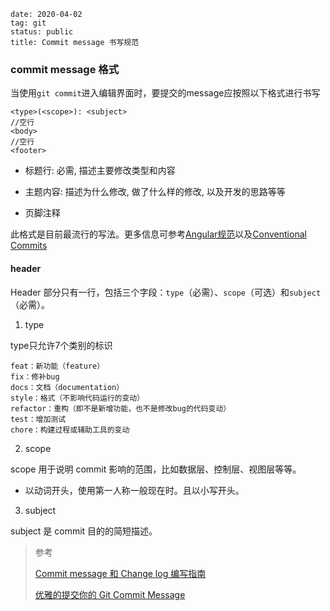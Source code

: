 ```
date: 2020-04-02
tag: git
status: public
title: Commit message 书写规范
```

### commit message 格式

当使用`git commit`进入编辑界面时，要提交的message应按照以下格式进行书写

```
<type>(<scope>): <subject>
//空行
<body>
//空行
<footer>
```

- 标题行: 必需, 描述主要修改类型和内容

- 主题内容: 描述为什么修改, 做了什么样的修改, 以及开发的思路等等

- 页脚注释

此格式是目前最流行的写法。更多信息可参考[Angular规范](https://github.com/angular/angular.js/blob/master/DEVELOPERS.md#-git-commit-guidelines)以及[Conventional Commits](https://www.conventionalcommits.org/en/v1.0.0/)

#### header

Header 部分只有一行，包括三个字段：`type`（必需）、`scope`（可选）和`subject`（必需）。

1. type

type只允许7个类别的标识

```
feat：新功能（feature）
fix：修补bug
docs：文档（documentation）
style：格式（不影响代码运行的变动）
refactor：重构（即不是新增功能，也不是修改bug的代码变动）
test：增加测试
chore：构建过程或辅助工具的变动
```

2. scope

scope 用于说明 commit 影响的范围，比如数据层、控制层、视图层等等。

- 以动词开头，使用第一人称一般现在时。且以小写开头。

3. subject

subject 是 commit 目的的简短描述。

> 参考
>
> [Commit message 和 Change log 编写指南](https://www.ruanyifeng.com/blog/2016/01/commit_message_change_log.html)
>
> [优雅的提交你的 Git Commit Message](https://juejin.im/post/5afc5242f265da0b7f44bee4)

